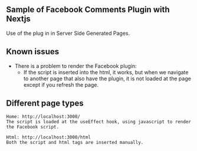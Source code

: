 ## Sample of Facebook Comments Plugin with Nextjs

Use of the plug in in Server Side Generated Pages.

## Known issues
- There is a problem to render the Facebook plugin:
    - If the script is inserted into the html, it works, but when we navigate to another page that also have the plugin, it is not loaded at the page except if you refresh the page.

## Different page types
```
Home: http://localhost:3000/
The script is loaded at the useEffect hook, using javascript to render the Facebook script.
```
```
Html: http://localhost:3000/html
Both the script and html tags are inserted manually.
```